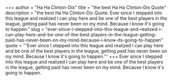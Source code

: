 +++
author = "Ha Ha Clinton-Dix"
title = "the best Ha Ha Clinton-Dix Quote"
description = "the best Ha Ha Clinton-Dix Quote: Ever since I stepped into this league and realized I can play here and be one of the best players in the league, getting paid has never been on my mind. Because I know it's going to happen."
slug = "ever-since-i-stepped-into-this-league-and-realized-i-can-play-here-and-be-one-of-the-best-players-in-the-league-getting-paid-has-never-been-on-my-mind-because-i-know-its-going-to-happen"
quote = '''Ever since I stepped into this league and realized I can play here and be one of the best players in the league, getting paid has never been on my mind. Because I know it's going to happen.'''
+++
Ever since I stepped into this league and realized I can play here and be one of the best players in the league, getting paid has never been on my mind. Because I know it's going to happen.
